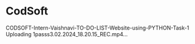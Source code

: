 # CodSoft
CODSOFT-Intern-Vaishnavi-TO-DO-LIST-Website-using-PYTHON-Task-1
Uploading 1passs3.02.2024_18.20.15_REC.mp4…
